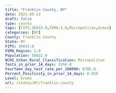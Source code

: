 ```yaml
---
title: "Franklin County, NY"
date: 2021-05-13
draft: false
type: county
tags: [FIPS:36033.0,FEMA:2.0,Micropolitan,Green]
categories: [NY]
County: Franklin County
State: NY
FIPS: 36033.0
FEMA_Region: 2.0
Population: 50022.0
NCHS_Urban_Rural_Classification: Micropolitan
Tests_in_prior_14_days: 3394.0
Fourteen_day_test_rate_per_100000: 6785.0
Percent_Positivity_in_prior_14_days: 0.019
Level: Green
url: /states/NY/franklin-county
---
```



